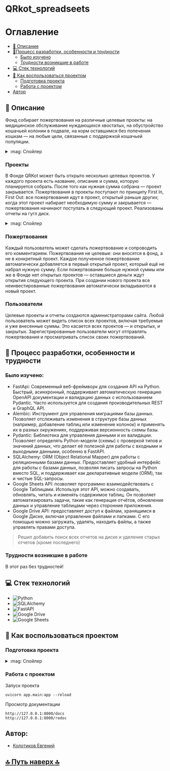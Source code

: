 # QRkot_spreadseets

# Оглавление
- [:page_with_curl: Описание](https://github.com/Tiaki026/QRkot_spreadsheets/blob/master/README.md#page_with_curl-описание)
- [:wrench:Процесс разработки, особенности и трудности](https://github.com/Tiaki026/QRkot_spreadsheets/blob/master/README.md#wrench-процесс-разработки-особенности-и-трудности)
  - [Было изучено](https://github.com/Tiaki026/QRkot_spreadsheets/blob/master/README.md#было-изучено)
  - [Трудности возникшие в работе](https://github.com/Tiaki026/QRkot_spreadsheets/blob/master/README.md#трудности-возникшие-в-работе)
- [:computer: Стек технологий](https://github.com/Tiaki026/QRkot_spreadsheets/blob/master/README.md#computer-стек-технологий)
- [:page_with_curl: Как воспользоваться проектом](https://github.com/Tiaki026/QRkot_spreadsheets/blob/master/README.md#page_with_curl-как-воспользоваться-проектом)
  - [Подготовка проекта](https://github.com/Tiaki026/QRkot_spreadsheets/blob/master/README.md#подготовка-проекта)
  - [Работа с проектом](https://github.com/Tiaki026/QRkot_spreadsheets/blob/master/README.md#работа-с-проектом)
- [Автор](https://github.com/Tiaki026/QRkot_spreadsheets/blob/master/README.md#автор)
## :page_with_curl: Описание
Фонд собирает пожертвования на различные целевые проекты: на медицинское обслуживание нуждающихся хвостатых, на обустройство кошачьей колонии в подвале, на корм оставшимся без попечения кошкам — на любые цели, связанные с поддержкой кошачьей популяции.

<details>
<summary>:mag: Спойлер</summary>
  
![image](https://i.pinimg.com/originals/52/43/e6/5243e62fc5e182e2a9e262eeb6325d5f.gif)

</details>

### Проекты
В Фонде QRKot может быть открыто несколько целевых проектов. У каждого проекта есть название, описание и сумма, которую планируется собрать. После того как нужная сумма собрана — проект закрывается.
Пожертвования в проекты поступают по принципу First In, First Out: все пожертвования идут в проект, открытый раньше других; когда этот проект набирает необходимую сумму и закрывается — пожертвования начинают поступать в следующий проект.
Реализованы отчеты на гугл диск.

<details>
<summary>:mag: Спойлер</summary>
  
  ![image](https://github.com/user-attachments/assets/71578eaf-5210-447b-87f1-b7110f1dfdb4)

</details>

### Пожертвования
Каждый пользователь может сделать пожертвование и сопроводить его комментарием. Пожертвования не целевые: они вносятся в фонд, а не в конкретный проект. Каждое полученное пожертвование автоматически добавляется в первый открытый проект, который ещё не набрал нужную сумму. Если пожертвование больше нужной суммы или же в Фонде нет открытых проектов — оставшиеся деньги ждут открытия следующего проекта. При создании нового проекта все неинвестированные пожертвования автоматически вкладываются в новый проект.

### Пользователи
Целевые проекты и отчеты создаются администраторами сайта. 
Любой пользователь может видеть список всех проектов, включая требуемые и уже внесенные суммы. Это касается всех проектов — и открытых, и закрытых.
Зарегистрированные пользователи могут отправлять пожертвования и просматривать список своих пожертвований.

## :wrench: Процесс разработки, особенности и трудности

### Было изучено:
- FastApi:  Современный веб-фреймворк для создания API на Python.
            Быстрый, асинхронный, поддерживает автоматическую генерацию OpenAPI документации и валидацию 
            данных с использованием Pydantic. Часто используется для создания производительных REST и GraphQL API.
- Alembic:  Инструмент для управления миграциями базы данных.
            Позволяет отслеживать изменения в структуре базы данных (например, добавление таблиц 
            или изменение колонок) и применять их в разных окружениях, поддерживая версионность схемы базы.
- Pydantic: Библиотека для управления данными и их валидации. 
            Позволяет определять Python-модели (схемы) с проверкой типов и значений данных, что делает её 
            полезной для работы с входными и выходными данными, особенно в FastAPI.
- SQLAlchemy: ORM (Object Relational Mapper) для работы с реляционными базами данных. 
            Предоставляет удобный интерфейс для работы с базами данных, позволяя писать запросы на Python 
            вместо SQL, и поддерживает как декларативные модели (ORM), так и чистые SQL-запросы.
- Google Sheets API: позволяет программно взаимодействовать с Google Таблицами. Используя этот API, 
            можно создавать, обновлять, читать и изменять содержимое таблиц. Он позволяет автоматизировать задачи, 
            такие как генерация отчётов, обновление данных и управление таблицами через сторонние приложения.
- Google Drive API: предоставляет доступ к файлам, хранящимся в Google Диске, включая управление 
          файлами и папками. С его помощью можно загружать, удалять, находить файлы, а также управлять правами доступа.

> 
> Решил добавить поиск всех отчетов на диске и уделение старых отчетов (кроме последнего)
> 

### Трудности возникшие в работе
В этот раз без трудностей!

## :computer: Стек технологий
- ![Python](https://img.shields.io/badge/python-3670A0?style=for-the-badge&logo=python&logoColor=ffdd54)
- ![SQLAlchemy](https://camo.githubusercontent.com/002ee4ca516670df2b07f9fead4c132c71b7f367002ab21681a686c923c0acd6/68747470733a2f2f696d672e736869656c64732e696f2f62616467652f73716c616c6368656d792d6662666266623f7374796c653d666f722d7468652d6261646765)
- ![FastAPI](https://img.shields.io/badge/FastAPI-005571?style=for-the-badge&logo=fastapi)
- ![Google Drive](https://img.shields.io/badge/Google%20Drive-4285F4?style=for-the-badge&logo=googledrive&logoColor=white)
- ![Google Sheets](https://img.shields.io/badge/Google%20Sheets-34A853?style=for-the-badge&logo=google-sheets&logoColor=white)

## :page_with_curl: Как воспользоваться проектом
### Подготовка проекта
<details>
<summary>:mag: Спойлер</summary>

1. Клонирование проекта с GitHub
```
git@github.com:Tiaki026/cat_charity_fund.git
```
2.	Создайте виртуальное окружение.

Linux
```commandline
python3 -m venv venv
```
Windows
```commandline
python -m venv venv
```
3.	Активируйте виртуальное окружение.

Linux
```commandline
source venv/bin/activate
```
Windows
```commandline
source venv/Scripts/activate
```
4.	Установите зависимости.
```commandline
pip install -r requirements.txt
```
5.	Создать миграции и применить их.
```commandline
alembic init --template async alembic
alembic revision --autogenerate -m "Your description" --rev-id 01
alembic upgrade head
```

</details>

### Работа с проектом
Запуск проекта
```commandline
uvicorn app.main:app --reload
```
Просмотр документации
```commandline
http://127.0.0.1:8000/docs
http://127.0.0.1:8000/redoc
```
## Автор:
  - [Колотиков Евгений](https://github.com/Tiaki026)
## 

  ## [:top: Путь наверх :top:](https://github.com/Tiaki026/QRkot_spreadsheets/blob/master/README.md#qrkot)
